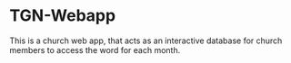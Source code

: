 # TGN-Webapp
This is a church web app, that acts as an interactive database for church members to access the word for each month.
